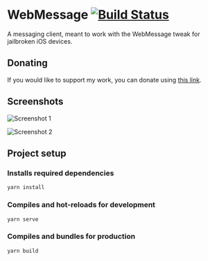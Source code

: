 # WebMessage [![Build Status](https://travis-ci.org/sgtaziz/WebMessage.svg?branch=main)](https://travis-ci.org/sgtaziz/WebMessage)
A messaging client, meant to work with the WebMessage tweak for jailbroken iOS devices.

## Donating
If you would like to support my work, you can donate using [this link](https://paypal.me/sgtaziztweaks).

## Screenshots
![Screenshot 1](https://i.imgur.com/AiZ1GbR.png)

![Screenshot 2](https://i.imgur.com/ioMiXOn.png)

## Project setup
### Installs required dependencies 
```
yarn install
```

### Compiles and hot-reloads for development
```
yarn serve
```

### Compiles and bundles for production
```
yarn build
```
